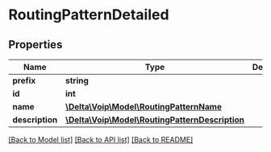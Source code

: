 # RoutingPatternDetailed

## Properties
Name | Type | Description | Notes
------------ | ------------- | ------------- | -------------
**prefix** | **string** |  | 
**id** | **int** |  | [optional] 
**name** | [**\Delta\Voip\Model\RoutingPatternName**](RoutingPatternName.md) |  | [optional] 
**description** | [**\Delta\Voip\Model\RoutingPatternDescription**](RoutingPatternDescription.md) |  | [optional] 

[[Back to Model list]](../README.md#documentation-for-models) [[Back to API list]](../README.md#documentation-for-api-endpoints) [[Back to README]](../README.md)


